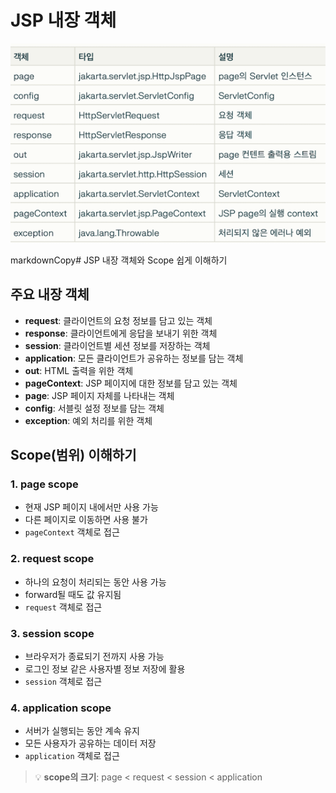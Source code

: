 # JSP 내장 객체
![img_1.png](img_1.png)

markdownCopy# JSP 내장 객체와 Scope 쉽게 이해하기

## 주요 내장 객체
- **request**: 클라이언트의 요청 정보를 담고 있는 객체
- **response**: 클라이언트에게 응답을 보내기 위한 객체
- **session**: 클라이언트별 세션 정보를 저장하는 객체
- **application**: 모든 클라이언트가 공유하는 정보를 담는 객체
- **out**: HTML 출력을 위한 객체
- **pageContext**: JSP 페이지에 대한 정보를 담고 있는 객체
- **page**: JSP 페이지 자체를 나타내는 객체
- **config**: 서블릿 설정 정보를 담는 객체
- **exception**: 예외 처리를 위한 객체

## Scope(범위) 이해하기

### 1. page scope
- 현재 JSP 페이지 내에서만 사용 가능
- 다른 페이지로 이동하면 사용 불가
- `pageContext` 객체로 접근

### 2. request scope
- 하나의 요청이 처리되는 동안 사용 가능
- forward될 때도 값 유지됨
- `request` 객체로 접근

### 3. session scope
- 브라우저가 종료되기 전까지 사용 가능
- 로그인 정보 같은 사용자별 정보 저장에 활용
- `session` 객체로 접근

### 4. application scope
- 서버가 실행되는 동안 계속 유지
- 모든 사용자가 공유하는 데이터 저장
- `application` 객체로 접근

> 💡 **scope의 크기**: page < request < session < application